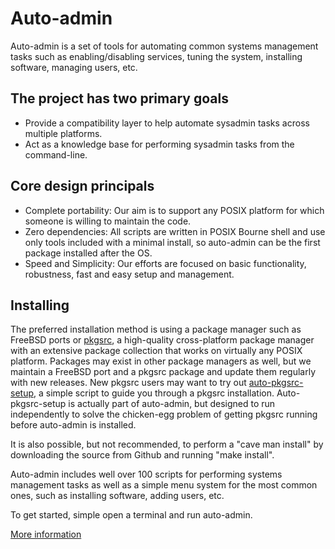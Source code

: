 Auto-admin
==========
Auto-admin is a set of tools for automating common systems management tasks
such as enabling/disabling services, tuning the system, installing software,
managing users, etc.

## The project has two primary goals

* Provide a compatibility layer to help automate sysadmin tasks across
multiple platforms.
* Act as a knowledge base for performing sysadmin tasks from the
command-line. 

## Core design principals

* Complete portability: Our aim is to support any POSIX platform for which
someone is willing to maintain the code.
* Zero dependencies: All scripts are written in POSIX Bourne shell and use
only tools included with a minimal install, so auto-admin can be the first
package installed after the OS.
* Speed and Simplicity: Our efforts are focused on basic functionality,
robustness, fast and easy setup and management.

## Installing

The preferred installation method is using a package manager such as
FreeBSD ports or [pkgsrc](https://pkgsrc.org), a high-quality
cross-platform package manager with an extensive package collection that
works on virtually any POSIX platform.  Packages may exist in other package
managers as well, but we maintain a FreeBSD port and a pkgsrc package and
update them regularly with new releases.  New pkgsrc users may want to
try out [auto-pkgsrc-setup](https://netbsd.org/~bacon/), a simple script
to guide you through a pkgsrc installation.  Auto-pkgsrc-setup is actually
part of auto-admin, but designed to run independently to solve the chicken-egg
problem of getting pkgsrc running before auto-admin is installed.

It is also possible, but not recommended, to perform a "cave man install"
by downloading the source from Github and running "make install".

Auto-admin includes well over 100 scripts for performing systems management
tasks as well as a simple menu system for the most common ones, such as
installing software, adding users, etc.

To get started, simple open a terminal and run auto-admin.

[More information](https://acadix.biz/auto-admin.php)

